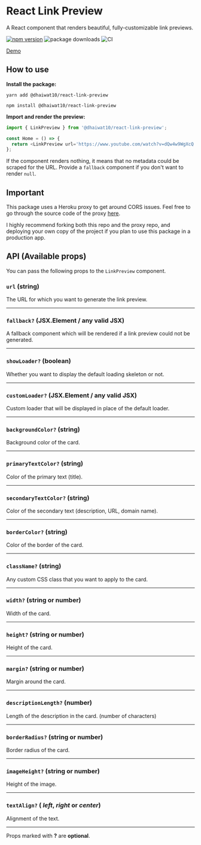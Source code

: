 # React Link Preview

A React component that renders beautiful, fully-customizable link previews.

[![npm version](https://badge.fury.io/js/%40dhaiwat10%2Freact-link-preview.svg)](https://badge.fury.io/js/%40dhaiwat10%2Freact-link-preview) 
![package downloads](https://img.shields.io/npm/dt/@dhaiwat10/react-link-preview) 
![CI](https://img.shields.io/github/workflow/status/dhaiwat10/react-link-preview/CI)

<a href="https://codesandbox.io/s/rlp-demo-90e1x?file=/src/App.js" target="_blank">Demo</a>

## How to use

**Install the package:**

`yarn add @dhaiwat10/react-link-preview`

`npm install @dhaiwat10/react-link-preview`

**Import and render the preview:**

```js
import { LinkPreview } from '@dhaiwat10/react-link-preview';

const Home = () => {
  return <LinkPreview url='https://www.youtube.com/watch?v=dQw4w9WgXcQ' width='400px' />;
};
```

If the component renders nothing, it means that no metadata could be scraped for the URL. Provide a `fallback` component if you don't want to render `null`.

## Important

This package uses a Heroku proxy to get around CORS issues. Feel free to go through the source code of the proxy <a href="https://github.com/dhaiwat10/rlp-proxy">here</a>.

I highly recommend forking both this repo and the proxy repo, and deploying your own copy of the project if you plan to use this package in a production app.

## API (Available props)

You can pass the following props to the `LinkPreview` component.

### `url` (string)

The URL for which you want to generate the link preview.

<hr />

### `fallback?` (JSX.Element / any valid JSX)

A fallback component which will be rendered if a link preview could not be generated.

<hr />

### `showLoader?` (boolean)

Whether you want to display the default loading skeleton or not.

<hr />

### `customLoader?` (JSX.Element / any valid JSX)

Custom loader that will be displayed in place of the default loader.

<hr />

### `backgroundColor?` (string)

Background color of the card.

<hr />

### `primaryTextColor?` (string)

Color of the primary text (title).

<hr />

### `secondaryTextColor?` (string)

Color of the secondary text (description, URL, domain name).

<hr />

### `borderColor?` (string)

Color of the border of the card.

<hr />

### `className?` (string)

Any custom CSS class that you want to apply to the card.

<hr />

### `width?` (string or number)

Width of the card.

<hr />

### `height?` (string or number)

Height of the card.

<hr />

### `margin?` (string or number)

Margin around the card.

<hr />

### `descriptionLength?` (number)

Length of the description in the card. (number of characters)

<hr />

### `borderRadius?` (string or number)

Border radius of the card.
<hr />

### `imageHeight?` (string or number)

Height of the image.

<hr />

### `textAlign?` ( _left_, _right_ or _center_)

Alignment of the text.

<hr />

Props marked with **?** are **optional**.
